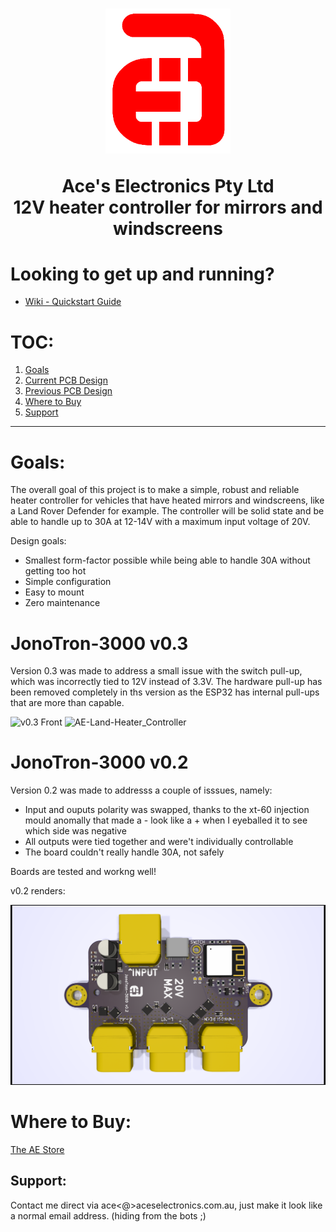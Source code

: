 

<h1 align="center">
  <a href="http://aceselectronics.com.au"><img src=".repo_files/ae_red_320_nobg.png" alt="Ace's Electronics" width="200"></a>  

  Ace's Electronics Pty Ltd  
  12V heater controller for mirrors and windscreens  
</h1>

# Looking to get up and running?
- [Wiki - Quickstart Guide](../../wiki/Quick-Start-Guide)

# TOC:
1. <a href="#goals">Goals</a>
1. <a href="#JonoTron-3000-v0.2">Current PCB Design</a>
1. <a href="#JonoTron-3000-v0.1">Previous PCB Design</a>
1. <a href="#where-to-buy">Where to Buy</a>
1. <a href="#support">Support</a>
---
# Goals:
The overall goal of this project is to make a simple, robust and reliable heater controller for vehicles that have heated mirrors and windscreens, like a Land Rover Defender for example. The controller will be solid state and be able to handle up to 30A at 12-14V with a maximum input voltage of 20V.

Design goals:  
- Smallest form-factor possible while being able to handle 30A without getting too hot
- Simple configuration
- Easy to mount
- Zero maintenance

# JonoTron-3000 v0.3
Version 0.3 was made to address a small issue with the switch pull-up, which was incorrectly tied to 12V instead of 3.3V. The hardware pull-up has been removed completely in ths version as the ESP32 has internal pull-ups that are more than capable.

![v0.3 Front](product_images/Screenshot%202024-09-12%20at%2010.33.30 PM.png)
![AE-Land-Heater_Controller](product_images/Screenshot%202024-09-10%20at%209.38.59 PM.png)

# JonoTron-3000 v0.2
Version 0.2 was made to addresss a couple of isssues, namely:
- Input and ouputs polarity was swapped, thanks to the xt-60 injection mould anomally that made a - look like a + when I eyeballed it to see which side was negative
- All outputs were tied together and were't individually controllable
- The board couldn't really handle 30A, not safely

Boards are tested and workng well!

v0.2 renders: 

![v0.2 Front](.repo_files/v0_2/JonoBro_v0_2.png)

# Where to Buy:
<a href="https://d1b959-f7.myshopify.com/">The AE Store</a>

## Support:
Contact me direct via ace<@>aceselectronics.com.au, just make it look like a normal email address. (hiding from the bots ;)
